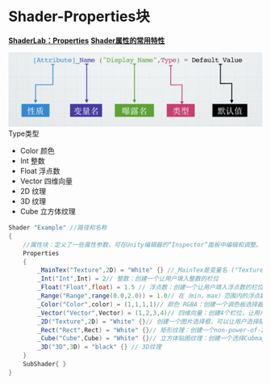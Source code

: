 # Shader-Properties块

**[ShaderLab：Properties](https://docs.unity.cn/cn/2018.4/Manual/SL-Properties.html)**
**[Shader属性的常用特性](https://blog.csdn.net/weixin_43834106/article/details/105654071)**

![alt text](1.png)
Type类型

* Color 颜色
* Int 整数
* Float 浮点数
* Vector 四维向量
* 2D 纹理
* 3D 纹理
* Cube 立方体纹理

```csharp
Shader "Example" //路径和名称
{ 
    //属性块：定义了一些属性参数，可在Unity编辑器的“Inspector”面板中编辑和调整。
    Properties
    { 
        _MainTex("Texture",2D) = "White" {} //_MainTex是变量名 ("Texture"是在“Inspector”中的名字, 2D是变量类型) = "White" {}是默认值
        _Int("Int",Int) = 2// 整数：创建一个让用户填入整数的栏位
        _Float("Float",float) = 1.5 // 浮点数：创建一个让用户填入浮点数的栏位
        _Range("Range",range(0.0,2.0)) = 1.0// 在（min，max）范围内的浮点数：创建一个滑动条，可以让用户选择在min和max之间的浮点数值
        _Color("Color",color) = (1,1,1,1)// 颜色 RGBA：创建一个调色板选择器，可以让用户选择颜色
        _Vector("Vector",Vector) = (1,2,3,4)// 四维向量：创建4个栏位，让用户可以填入相应的浮点数，代表一个Vecto4
        _2D("Texture",2D) = "White" {}// 创建一个图片选择框，可以让用户选择贴图
        _Rect("Rect",Rect) = "White" {}// 矩形纹理：创建一个non-power-of-2贴图选择框，功能基本跟2D想同
        _Cube("Cube",Cube) = "White" {}// 立方体贴图纹理：创建一个选择Cubmap的框
        _3D("3D",3D) = "black" {} // 3D纹理
    } 
    SubShader{ }
}
```
